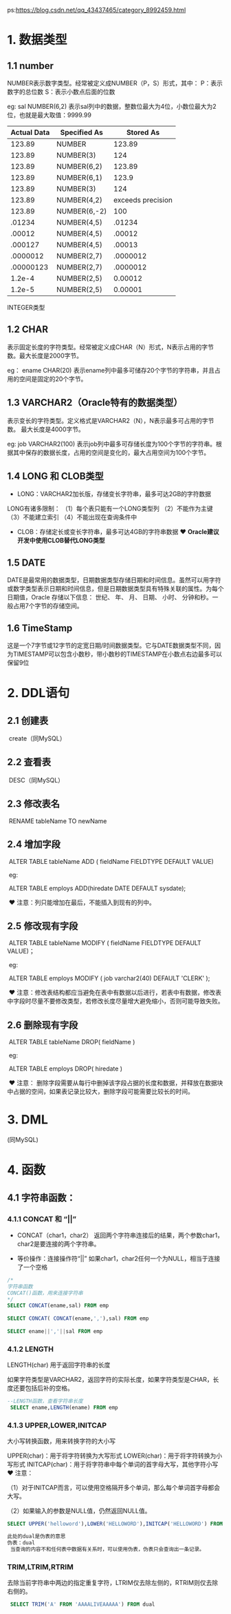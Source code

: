 ps:https://blog.csdn.net/qq_43437465/category_8992459.html
# 1. 数据类型

##   1.1 number 

   NUMBER表示数字类型。经常被定义成NUMBER（P，S）形式，其中：
   P：表示数字的总位数
   S：表示小数点后面的位数

   eg:
   	sal NUMBER(6,2)
   表示sal列中的数据，整数位最大为4位，小数位最大为2位，也就是最大取值：9999.99

| Actual Data | Specified As | Stored As         |
| ----------- | ------------ | ----------------- |
| 123.89      | NUMBER       | 123.89            |
| 123.89      | NUMBER(3)    | 124               |
| 123.89      | NUMBER(6,2)  | 123.89            |
| 123.89      | NUMBER(6,1)  | 123.9             |
| 123.89      | NUMBER(3)    | 124               |
| 123.89      | NUMBER(4,2)  | exceeds precision |
| 123.89      | NUMBER(6,-2) | 100               |
| .01234      | NUMBER(4,5)  | .01234            |
| .00012      | NUMBER(4,5)  | .00012            |
| .000127     | NUMBER(4,5)  | .00013            |
| .0000012    | NUMBER(2,7)  | .0000012          |
| .00000123   | NUMBER(2,7)  | .0000012          |
| 1.2e-4      | NUMBER(2,5)  | 0.00012           |
| 1.2e-5      | NUMBER(2,5)  | 0.00001           |

   INTEGER类型

   ## 1.2 CHAR

   表示固定长度的字符类型。经常被定义成CHAR（N）形式，N表示占用的字节数。最大长度是2000字节。

   eg：
   	ename CHAR(20)
   表示ename列中最多可储存20个字节的字符串，并且占用的空间是固定的20个字节。

   

   ## 1.3 VARCHAR2（Oracle特有的数据类型）

   表示变长的字符类型。定义格式是VARCHAR2（N），N表示最多可占用的字节数。
   最大长度是4000字节。

   eg:
   	job VARCHAR2(100)
   表示job列中最多可存储长度为100个字节的字符串。根据其中保存的数据长度，占用的空间是变化的，最大占用空间为100个字节。

   

   ## 1.4 LONG 和 CLOB类型

   - LONG：VARCHAR2加长版，存储变长字符串，最多可达2GB的字符数据

   LONG有诸多限制：
   （1）每个表只能有一个LONG类型列
   （2）不能作为主键
   （3）不能建立索引
   （4）不能出现在查询条件中

   - CLOB：存储定长或变长字符串，最多可达4GB的字符串数据
     ❤️ **Oracle建议开发中使用CLOB替代LONG类型**

   

   ## 1.5 DATE

   DATE是最常用的数据类型，日期数据类型存储日期和时间信息。虽然可以用字符或数字类型表示日期和时间信息，但是日期数据类型具有特殊关联的属性。为每个日期值，Oracle 存储以下信息： 世纪、 年、 月、 日期、 小时、 分钟和秒。一般占用7个字节的存储空间。

   

   ## 1.6 TimeStamp

   这是一个7字节或12字节的定宽日期/时间数据类型。它与DATE数据类型不同，因为TIMESTAMP可以包含小数秒，带小数秒的TIMESTAMP在小数点右边最多可以保留9位

# 2. DDL语句

   ## 2.1 创建表

   ​	create（同MySQL）

   ## 2.2 查看表

   ​	DESC（同MySQL）

   ## 2.3 修改表名

   ​	RENAME tableName TO newName

   ## 2.4 增加字段

   ​	ALTER TABLE tableName ADD ( fieldName FIELDTYPE DEFAULT VALUE)

   ​	eg:

   ​		ALTER TABLE employs ADD(hiredate DATE DEFAULT sysdate);

   ​	❤️ 注意：列只能增加在最后，不能插入到现有的列中。

   ## 2.5 修改现有字段

   ​	ALTER TABLE tableName MODIFY ( fieldName FIELDTYPE DEFAULT VALUE)；

   ​	eg:

   ​		ALTER TABLE employs MODIFY ( job varchar2(40) DEFAULT 'CLERK' );

   ​	❤️ 注意：修改表结构都应当避免在表中有数据以后进行，若表中有数据，修改表中字段时尽量不要修改类型，若修改长度尽量增大避免缩小，否则可能导致失败。

   ## 2.6 删除现有字段

   ​	ALTER TABLE tableName DROP( fieldName )

   ​	eg:

   ​		ALTER TABLE employs DROP( hiredate )

   ​	❤️ 注意：
   ​			删除字段需要从每行中删掉该字段占据的长度和数据，并释放在数据块中占据的空间，如果表记录比较大，删除字段可能需要比较长的时间。



# 3. DML

   (同MySQL)

# 4. 函数

## 4.1 字符串函数：
### 4.1.1	CONCAT 和 “||”
- CONCAT（char1，char2）
返回两个字符串连接后的结果，两个参数char1，char2是要连接的两个字符串。

- 等价操作：连接操作符“||”
   如果char1，char2任何一个为NULL，相当于连接了一个空格
   
```sql
/*
字符串函数
CONCAT()函数，用来连接字符串
*/
SELECT CONCAT(ename,sal) FROM emp
    
SELECT CONCAT( CONCAT(ename,','),sal) FROM emp
 	
SELECT ename||','||sal FROM emp
```

### 4.1.2 LENGTH
LENGTH(char)
用于返回字符串的长度

如果字符类型是VARCHAR2，返回字符的实际长度，如果字符类型是CHAR，长度还要包括后补的空格。
```SQL
--LENGTH函数，查看字符串长度
 SELECT ename,LENGTH(ename) FROM emp
```
### 4.1.3 UPPER,LOWER,INITCAP
大小写转换函数，用来转换字符的大小写

UPPER(char)：用于将字符转换为大写形式
LOWER(char)：用于将字符转换为小写形式
INITCAP(char)：用于将字符串中每个单词的首字母大写，其他字符小写
❤️ 注意：

（1）对于INITCAP而言，可以使用空格隔开多个单词，那么每个单词首字母都会大写。

（2）如果输入的参数是NULL值，仍然返回NULL值。
```SQL
SELECT UPPER('helloword'),LOWER('HELLOWORD'),INITCAP('HELLOWORD') FROM  dual

此处的dual是伪表的意思
伪表：dual
 当查询的内容不和任何表中数据有关系时，可以使用伪表，伪表只会查询出一条记录。
```

### TRIM,LTRIM,RTRIM
去除当前字符串中两边的指定重复字符，LTRIM仅去除左侧的，RTRIM则仅去除右侧的。
```SQL
 SELECT TRIM('A' FROM 'AAAALIVEAAAAA') FROM dual
```